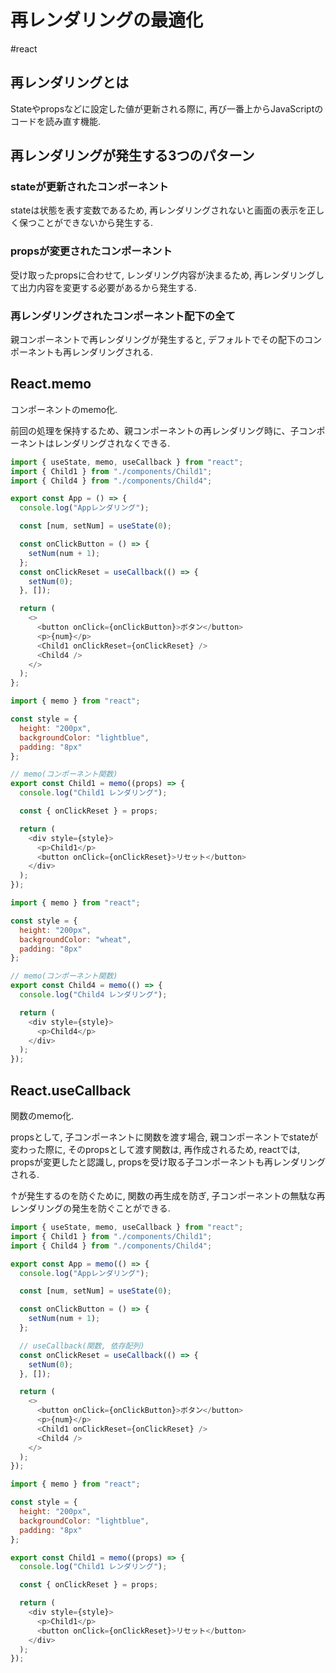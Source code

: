 # 再レンダリングの最適化
#react

## 再レンダリングとは
Stateやpropsなどに設定した値が更新される際に, 再び一番上からJavaScriptのコードを読み直す機能.

## 再レンダリングが発生する3つのパターン

### stateが更新されたコンポーネント
stateは状態を表す変数であるため, 再レンダリングされないと画面の表示を正しく保つことができないから発生する.

### propsが変更されたコンポーネント
受け取ったpropsに合わせて, レンダリング内容が決まるため, 再レンダリングして出力内容を変更する必要があるから発生する.

### 再レンダリングされたコンポーネント配下の全て
親コンポーネントで再レンダリングが発生すると, デフォルトでその配下のコンポーネントも再レンダリングされる.

## React.memo
コンポーネントのmemo化.

前回の処理を保持するため、親コンポーネントの再レンダリング時に、子コンポーネントはレンダリングされなくできる.

```javascript
import { useState, memo, useCallback } from "react";
import { Child1 } from "./components/Child1";
import { Child4 } from "./components/Child4";

export const App = () => {
  console.log("Appレンダリング");

  const [num, setNum] = useState(0);

  const onClickButton = () => {
    setNum(num + 1);
  };
  const onClickReset = useCallback(() => {
    setNum(0);
  }, []);

  return (
    <>
      <button onClick={onClickButton}>ボタン</button>
      <p>{num}</p>
      <Child1 onClickReset={onClickReset} />
      <Child4 />
    </>
  );
};
```

```javascript
import { memo } from "react";

const style = {
  height: "200px",
  backgroundColor: "lightblue",
  padding: "8px"
};

// memo(コンポーネント関数)
export const Child1 = memo((props) => {
  console.log("Child1 レンダリング");

  const { onClickReset } = props;

  return (
    <div style={style}>
      <p>Child1</p>
      <button onClick={onClickReset}>リセット</button>
    </div>
  );
});
```

```javascript
import { memo } from "react";

const style = {
  height: "200px",
  backgroundColor: "wheat",
  padding: "8px"
};

// memo(コンポーネント関数)
export const Child4 = memo(() => {
  console.log("Child4 レンダリング");

  return (
    <div style={style}>
      <p>Child4</p>
    </div>
  );
});
```

## React.useCallback
関数のmemo化.

propsとして, 子コンポーネントに関数を渡す場合, 親コンポーネントでstateが変わった際に, そのpropsとして渡す関数は, 再作成されるため, reactでは, propsが変更したと認識し, propsを受け取る子コンポーネントも再レンダリングされる.

↑が発生するのを防ぐために, 関数の再生成を防ぎ, 子コンポーネントの無駄な再レンダリングの発生を防ぐことができる.

```javascript
import { useState, memo, useCallback } from "react";
import { Child1 } from "./components/Child1";
import { Child4 } from "./components/Child4";

export const App = memo(() => {
  console.log("Appレンダリング");

  const [num, setNum] = useState(0);

  const onClickButton = () => {
    setNum(num + 1);
  };

  // useCallback(関数, 依存配列)
  const onClickReset = useCallback(() => {
    setNum(0);
  }, []);

  return (
    <>
      <button onClick={onClickButton}>ボタン</button>
      <p>{num}</p>
      <Child1 onClickReset={onClickReset} />
      <Child4 />
    </>
  );
});
```

```javascript
import { memo } from "react";

const style = {
  height: "200px",
  backgroundColor: "lightblue",
  padding: "8px"
};

export const Child1 = memo((props) => {
  console.log("Child1 レンダリング");

  const { onClickReset } = props;

  return (
    <div style={style}>
      <p>Child1</p>
      <button onClick={onClickReset}>リセット</button>
    </div>
  );
});
```